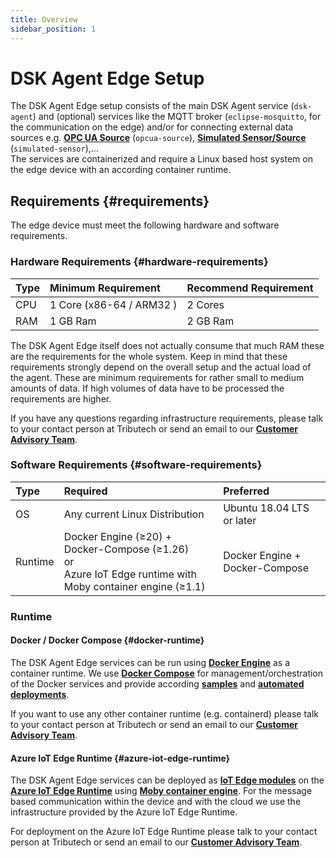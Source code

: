 ```yaml
---
title: Overview
sidebar_position: 1
---
```


# DSK Agent Edge Setup

The DSK Agent Edge setup consists of the main DSK Agent service (`dsk-agent`) and (optional) services like the MQTT broker (`eclipse-mosquitto`, for the communication on the edge) and/or for connecting external data sources e.g. [**OPC UA Source**](./sources/opc-ua) (`opcua-source`), [**Simulated Sensor/Source**](./sources/simulated) (`simulated-sensor`),...  
The services are containerized and require a Linux based host system on the edge device with an according container runtime.

## Requirements {#requirements}

The edge device must meet the following hardware and software requirements.

### Hardware Requirements {#hardware-requirements}

| Type | Minimum Requirement      | Recommend Requirement |
| :--- | :----------------------- | :-------------------- |
| CPU  | 1 Core (x86-64 / ARM32 ) | 2 Cores               |
| RAM  | 1 GB Ram                 | 2 GB Ram              |

The DSK Agent Edge itself does not actually consume that much RAM these are the requirements for the whole system. Keep in mind that these requirements strongly depend on the overall setup and the actual load of the agent. These are minimum requirements for rather small to medium amounts of data. If high volumes of data have to be processed the requirements are higher.

If you have any questions regarding infrastructure requirements, please talk to your contact person at Tributech or send an email to our [**Customer Advisory Team**](mailto:customer-advisory@tributech.io).

### Software Requirements {#software-requirements}

| Type    | Required                                                                                                         | Preferred                      |
| :------ | :--------------------------------------------------------------------------------------------------------------- | :----------------------------- |
| OS      | Any current Linux Distribution                                                                                   | Ubuntu 18.04 LTS or later      |
| Runtime | Docker Engine (≥20) + Docker-Compose (≥1.26)<br/>or<br/>Azure IoT Edge runtime with Moby container engine (≥1.1) | Docker Engine + Docker-Compose |

### Runtime

#### Docker / Docker Compose {#docker-runtime}

The DSK Agent Edge services can be run using [**Docker Engine**](https://docs.docker.com/engine/) as a container runtime. We use [**Docker Compose**](https://docs.docker.com/compose/) for management/orchestration of the Docker services and provide according [**samples**](./docker-compose#agent-manual-setup) and [**automated deployments**](./docker-compose#agent-automated-setup).

If you want to use any other container runtime (e.g. containerd) please talk to your contact person at Tributech or send an email to our [**Customer Advisory Team**](https://www.tributech.io/about-us/).

#### Azure IoT Edge Runtime {#azure-iot-edge-runtime}

The DSK Agent Edge services can be deployed as [**IoT Edge modules**](https://docs.microsoft.com/en-us/azure/iot-edge/iot-edge-modules) on the [**Azure IoT Edge Runtime**](https://docs.microsoft.com/en-us/azure/iot-edge/about-iot-edge) using [**Moby container engine**](https://docs.microsoft.com/en-us/azure/iot-edge/support?view=iotedge-2020-11#container-engines). For the message based communication within the device and with the cloud we use the infrastructure provided by the Azure IoT Edge Runtime.

For deployment on the Azure IoT Edge Runtime please talk to your contact person at Tributech or send an email to our [**Customer Advisory Team**](https://www.tributech.io/about-us/).

